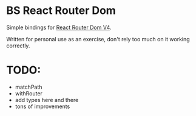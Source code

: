 # BS React Router Dom

Simple bindings for [React Router Dom V4](https://reacttraining.com/react-router/web/guides/philosophy).

Written for personal use as an exercise, don't rely too much on it working correctly.

# TODO:
- matchPath
- withRouter
- add types here and there
- tons of improvements
